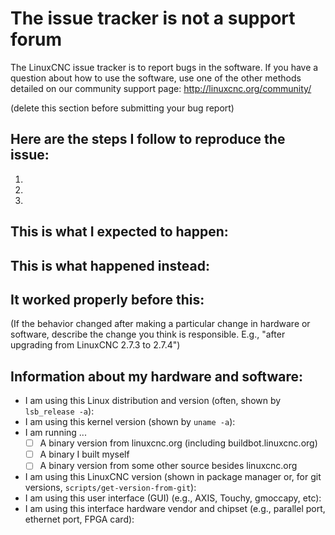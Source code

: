 # The issue tracker is not a support forum

The LinuxCNC issue tracker is to report bugs in the software. If you have a question about how to use the software, use one of the other methods detailed on our community support page: http://linuxcnc.org/community/

(delete this section before submitting your bug report)

## Here are the steps I follow to reproduce the issue:

 1.
 2.
 3.

## This is what I expected to happen:

## This is what happened instead:

## It worked properly before this:
(If the behavior changed after making a particular change in hardware or software, describe the change you think is responsible.  E.g., "after upgrading from LinuxCNC 2.7.3 to 2.7.4")

## Information about my hardware and software:

 * I am using this Linux distribution and version (often, shown by `lsb_release -a`):
 * I am using this kernel version (shown by `uname -a`):
 * I am running ...
   * [ ] A binary version from linuxcnc.org (including buildbot.linuxcnc.org)
   * [ ] A binary I built myself
   * [ ] A binary version from some other source besides linuxcnc.org
 * I am using this LinuxCNC version (shown in package manager or, for git versions, `scripts/get-version-from-git`):
 * I am using this user interface (GUI) (e.g., AXIS, Touchy, gmoccapy, etc):
 * I am using this interface hardware vendor and chipset (e.g., parallel port, ethernet port, FPGA card): 
